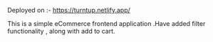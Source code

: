 Deployed on :- https://turntup.netlify.app/

This is a simple eCommerce frontend application .Have added filter functionality , along with add to cart.

